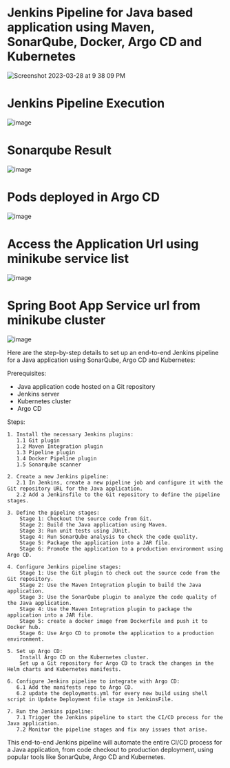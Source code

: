 # Jenkins Pipeline for Java based application using Maven, SonarQube, Docker, Argo CD and Kubernetes

![Screenshot 2023-03-28 at 9 38 09 PM](https://user-images.githubusercontent.com/43399466/228301952-abc02ca2-9942-4a67-8293-f76647b6f9d8.png)


# Jenkins Pipeline Execution

![image](https://github.com/venkatapavan2905/CICD-Pipeline-2/assets/138016465/b39bbec0-3464-4fcc-8353-2270d4c7db36)


# Sonarqube Result

![image](https://github.com/venkatapavan2905/CICD-Pipeline-2/assets/138016465/f920aa9f-ef21-42a1-afc9-968882e4778f)


# Pods deployed in Argo CD 

![image](https://github.com/venkatapavan2905/CICD-Pipeline-2/assets/138016465/21e34db8-0b90-4ac7-99ba-fd446199a6d0)


# Access the Application Url using minikube service list

![image](https://github.com/venkatapavan2905/CICD-Pipeline-2/assets/138016465/55ca128e-4a96-4381-8b15-e9fe3fa5b729)

# Spring Boot App Service url from minikube cluster

![image](https://github.com/venkatapavan2905/CICD-Pipeline-2/assets/138016465/f94bb6e0-38ec-4c1c-942f-edd1dab2304b)


Here are the step-by-step details to set up an end-to-end Jenkins pipeline for a Java application using SonarQube, Argo CD and Kubernetes:

Prerequisites:

   -  Java application code hosted on a Git repository
   -  Jenkins server
   -  Kubernetes cluster
   -  Argo CD

Steps:

    1. Install the necessary Jenkins plugins:
       1.1 Git plugin
       1.2 Maven Integration plugin
       1.3 Pipeline plugin
       1.4 Docker Pipeline plugin
       1.5 Sonarqube scanner

    2. Create a new Jenkins pipeline:
       2.1 In Jenkins, create a new pipeline job and configure it with the Git repository URL for the Java application.
       2.2 Add a Jenkinsfile to the Git repository to define the pipeline stages.

    3. Define the pipeline stages:
        Stage 1: Checkout the source code from Git.
        Stage 2: Build the Java application using Maven.
        Stage 3: Run unit tests using JUnit.
        Stage 4: Run SonarQube analysis to check the code quality.
        Stage 5: Package the application into a JAR file.
        Stage 6: Promote the application to a production environment using Argo CD.

    4. Configure Jenkins pipeline stages:
        Stage 1: Use the Git plugin to check out the source code from the Git repository.
        Stage 2: Use the Maven Integration plugin to build the Java application.
        Stage 3: Use the SonarQube plugin to analyze the code quality of the Java application.
        Stage 4: Use the Maven Integration plugin to package the application into a JAR file.
        Stage 5: create a docker image from Dockerfile and push it to Docker hub.
        Stage 6: Use Argo CD to promote the application to a production environment.

    5. Set up Argo CD:
        Install Argo CD on the Kubernetes cluster.
        Set up a Git repository for Argo CD to track the changes in the Helm charts and Kubernetes manifests.

    6. Configure Jenkins pipeline to integrate with Argo CD:
       6.1 Add the manifests repo to Argo CD.
       6.2 update the deployments.yml for every new build using shell script in Update Deployment file stage in JenkinsFile.

    7. Run the Jenkins pipeline:
       7.1 Trigger the Jenkins pipeline to start the CI/CD process for the Java application.
       7.2 Monitor the pipeline stages and fix any issues that arise.

This end-to-end Jenkins pipeline will automate the entire CI/CD process for a Java application, from code checkout to production deployment, using popular tools like SonarQube, Argo CD and Kubernetes.

